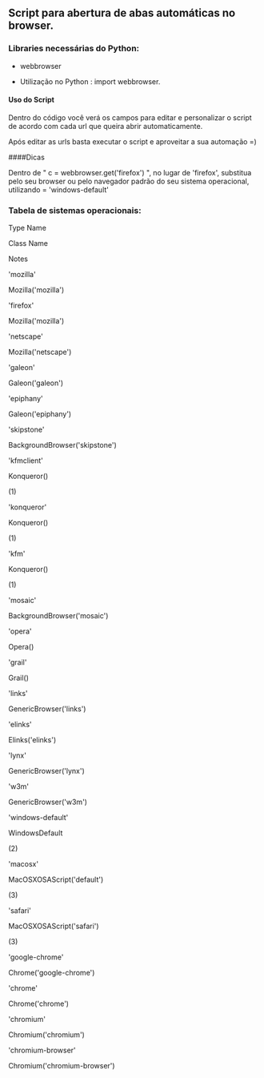 ## Script para abertura de abas automáticas no browser.


### Libraries necessárias do Python:

- webbrowser

- Utilização no Python : import webbrowser.


#### Uso do Script

Dentro do código você verá os campos para editar e personalizar o script de acordo com cada url que queira abrir automaticamente.

Após editar as urls basta executar o script e aproveitar a sua automação =)

####Dicas

Dentro de  " c = webbrowser.get('firefox') ", no lugar de 'firefox', substitua pelo seu browser ou pelo navegador padrão do seu sistema operacional, utilizando = 'windows-default'

### Tabela de sistemas operacionais:


Type Name
	

Class Name
	

Notes

'mozilla'
	

Mozilla('mozilla')
	

'firefox'
	

Mozilla('mozilla')
	

'netscape'
	

Mozilla('netscape')
	

'galeon'
	

Galeon('galeon')
	

'epiphany'
	

Galeon('epiphany')
	

'skipstone'
	

BackgroundBrowser('skipstone')
	

'kfmclient'
	

Konqueror()
	

(1)

'konqueror'
	

Konqueror()
	

(1)

'kfm'
	

Konqueror()
	

(1)

'mosaic'
	

BackgroundBrowser('mosaic')
	

'opera'
	

Opera()
	

'grail'
	

Grail()
	

'links'
	

GenericBrowser('links')
	

'elinks'
	

Elinks('elinks')
	

'lynx'
	

GenericBrowser('lynx')
	

'w3m'
	

GenericBrowser('w3m')
	

'windows-default'
	

WindowsDefault
	

(2)

'macosx'
	

MacOSXOSAScript('default')
	

(3)

'safari'
	

MacOSXOSAScript('safari')
	

(3)

'google-chrome'
	

Chrome('google-chrome')
	

'chrome'
	

Chrome('chrome')
	

'chromium'
	

Chromium('chromium')
	

'chromium-browser'
	

Chromium('chromium-browser')
